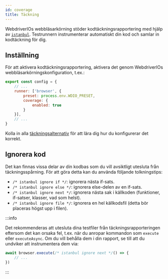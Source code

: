 ```yaml
---
id: coverage
title: Täckning
---
```


WebdriverIOs webbläsarkörning stöder kodtäckningsrapportering med hjälp av [`istanbul`](https://istanbul.js.org/). Testrunnern instrumenterar automatiskt din kod och samlar in kodtäckning för dig.

## Inställning

För att aktivera kodtäckningsrapportering, aktivera det genom WebdriverIOs webbläsarkörningskonfiguration, t.ex.:

```js title=wdio.conf.js
export const config = {
    // ...
    runner: ['browser', {
        preset: process.env.WDIO_PRESET,
        coverage: {
            enabled: true
        }
    }],
    // ...
}
```

Kolla in alla [täckningsalternativ](/docs/runner#coverage-options) för att lära dig hur du konfigurerar det korrekt.

## Ignorera kod

Det kan finnas vissa delar av din kodbas som du vill avsiktligt utesluta från täckningsspårning. För att göra detta kan du använda följande tolkningstips:

- `/* istanbul ignore if */`: ignorera nästa if-sats.
- `/* istanbul ignore else */`: ignorera else-delen av en if-sats.
- `/* istanbul ignore next */`: ignorera nästa sak i källkoden (funktioner, if-satser, klasser, vad som helst).
- `/* istanbul ignore file */`: ignorera en hel källkodsfil (detta bör placeras högst upp i filen).

:::info

Det rekommenderas att utesluta dina testfiler från täckningsrapporteringen eftersom det kan orsaka fel, t.ex. när du anropar kommandon som `execute` eller `executeAsync`. Om du vill behålla dem i din rapport, se till att du undviker att instrumentera dem via:

```ts
await browser.execute(/* istanbul ignore next */() => {
    // ...
})
```

:::